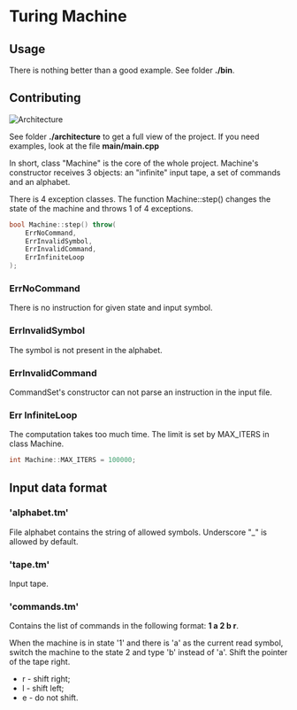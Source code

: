 # Turing Machine

## Usage
There is nothing better than a good example. See folder **./bin**.

## Contributing
![Architecture](https://github.com/sleeplynerd/Turing-Machine/blob/master/architecture/arch.png)

See folder **./architecture** to get a full view of the project. If you need examples, look at the file **main/main.cpp**

In short, class "Machine" is the core of the whole project. Machine's constructor receives 3 objects: an "infinite" input tape, a set of commands and an alphabet.

There is 4 exception classes. The function Machine::step() changes the state of the machine and throws 1 of 4 exceptions.
```cpp
bool Machine::step() throw(
    ErrNoCommand,
    ErrInvalidSymbol,
    ErrInvalidCommand,
    ErrInfiniteLoop
);
```

### ErrNoCommand
There is no instruction for given state and input symbol.

### ErrInvalidSymbol
The symbol is not present in the alphabet.

### ErrInvalidCommand
CommandSet's constructor can not parse an instruction in the input file.

### Err InfiniteLoop
The computation takes too much time. The limit is set by MAX_ITERS in class Machine.

```cpp
int Machine::MAX_ITERS = 100000;
```

## Input data format
### 'alphabet.tm'
File alphabet contains the string of allowed symbols. Underscore "_" is allowed by default.
### 'tape.tm'
Input tape.
### 'commands.tm'
Contains the list of commands in the following format:
**1 a 2 b r**.

When the machine is in state '1' and there is 'a' as the current read symbol, switch the machine to the state 2 and type 'b' instead of 'a'. Shift the pointer of the tape  right.

* r - shift right;
* l - shift left;
* e - do not shift.
